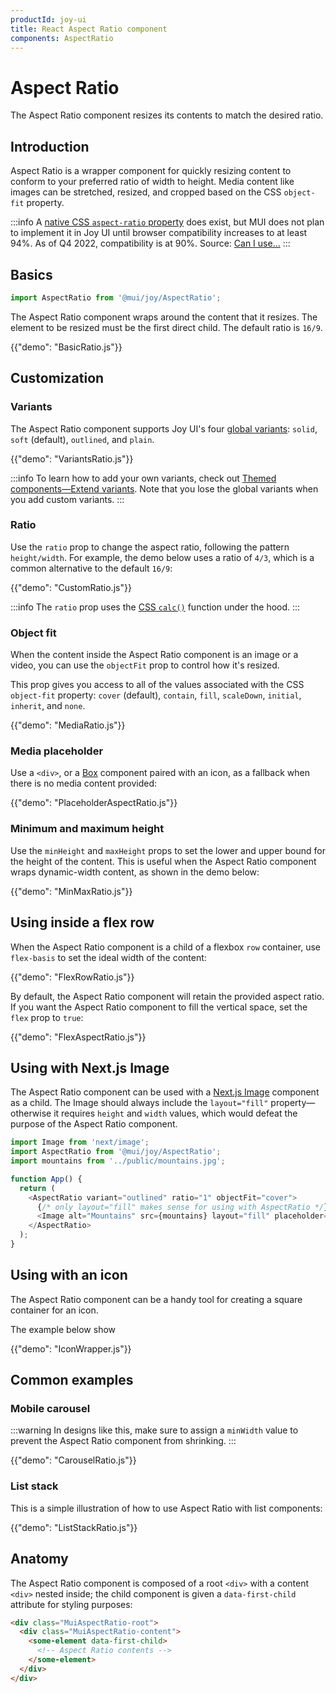 ```yaml
---
productId: joy-ui
title: React Aspect Ratio component
components: AspectRatio
---
```


# Aspect Ratio

<p class="description">The Aspect Ratio component resizes its contents to match the desired ratio.</p>

## Introduction

Aspect Ratio is a wrapper component for quickly resizing content to conform to your preferred ratio of width to height.
Media content like images can be stretched, resized, and cropped based on the CSS `object-fit` property.

:::info
A [native CSS `aspect-ratio` property](https://developer.mozilla.org/en-US/docs/Web/CSS/aspect-ratio) does exist, but MUI does not plan to implement it in Joy UI until browser compatibility increases to at least 94%.
As of Q4 2022, compatibility is at 90%.
Source: [Can I use…](https://caniuse.com/?search=aspect-ratio)
:::

## Basics

```jsx
import AspectRatio from '@mui/joy/AspectRatio';
```

The Aspect Ratio component wraps around the content that it resizes.
The element to be resized must be the first direct child.
The default ratio is `16/9`.

{{"demo": "BasicRatio.js"}}

## Customization

### Variants

The Aspect Ratio component supports Joy UI's four [global variants](/joy-ui/main-features/global-variants/): `solid`, `soft` (default), `outlined`, and `plain`.

{{"demo": "VariantsRatio.js"}}

:::info
To learn how to add your own variants, check out [Themed components—Extend variants](/joy-ui/customization/themed-components/#extend-variants).
Note that you lose the global variants when you add custom variants.
:::

### Ratio

Use the `ratio` prop to change the aspect ratio, following the pattern `height/width`.
For example, the demo below uses a ratio of `4/3`, which is a common alternative to the default `16/9`:

{{"demo": "CustomRatio.js"}}

:::info
The `ratio` prop uses the [CSS `calc()`](https://developer.mozilla.org/en-US/docs/Web/CSS/calc) function under the hood.
:::

### Object fit

When the content inside the Aspect Ratio component is an image or a video, you can use the `objectFit` prop to control how it's resized.

This prop gives you access to all of the values associated with the CSS `object-fit` property: `cover` (default), `contain`, `fill`, `scaleDown`, `initial`, `inherit`, and `none`.

{{"demo": "MediaRatio.js"}}

### Media placeholder

Use a `<div>`, or a [Box](/system/react-box/) component paired with an icon, as a fallback when there is no media content provided:

{{"demo": "PlaceholderAspectRatio.js"}}

### Minimum and maximum height

Use the `minHeight` and `maxHeight` props to set the lower and upper bound for the height of the content.
This is useful when the Aspect Ratio component wraps dynamic-width content, as shown in the demo below:

{{"demo": "MinMaxRatio.js"}}

## Using inside a flex row

When the Aspect Ratio component is a child of a flexbox `row` container, use `flex-basis` to set the ideal width of the content:

{{"demo": "FlexRowRatio.js"}}

By default, the Aspect Ratio component will retain the provided aspect ratio. If you want the Aspect Ratio component to fill the vertical space, set the `flex` prop to `true`:

{{"demo": "FlexAspectRatio.js"}}

## Using with Next.js Image

The Aspect Ratio component can be used with a [Next.js Image](https://nextjs.org/docs/app/building-your-application/optimizing/images) component as a child.
The Image should always include the `layout="fill"` property—otherwise it requires `height` and `width` values, which would defeat the purpose of the Aspect Ratio component.

```js
import Image from 'next/image';
import AspectRatio from '@mui/joy/AspectRatio';
import mountains from '../public/mountains.jpg';

function App() {
  return (
    <AspectRatio variant="outlined" ratio="1" objectFit="cover">
      {/* only layout="fill" makes sense for using with AspectRatio */}
      <Image alt="Mountains" src={mountains} layout="fill" placeholder="blur" />
    </AspectRatio>
  );
}
```

## Using with an icon

The Aspect Ratio component can be a handy tool for creating a square container for an icon.

The example below show

{{"demo": "IconWrapper.js"}}

## Common examples

### Mobile carousel

:::warning
In designs like this, make sure to assign a `minWidth` value to prevent the Aspect Ratio component from shrinking.
:::

{{"demo": "CarouselRatio.js"}}

### List stack

This is a simple illustration of how to use Aspect Ratio with list components:

{{"demo": "ListStackRatio.js"}}

## Anatomy

The Aspect Ratio component is composed of a root `<div>` with a content `<div>` nested inside; the child component is given a `data-first-child` attribute for styling purposes:

```html
<div class="MuiAspectRatio-root">
  <div class="MuiAspectRatio-content">
    <some-element data-first-child>
      <!-- Aspect Ratio contents -->
    </some-element>
  </div>
</div>
```
